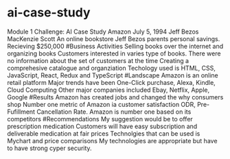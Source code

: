 # ai-case-study
Module 1 Challenge: AI Case Study
Amazon
July 5, 1994
Jeff Bezos MacKenzie Scott
An online bookstore
Jeff Bezos parents personal savings. Recieving $250,000
#Business Activities
Selling books over the internet and organizing books
Customers interested in varies type of books. There were no information about the set of customers at the time
Creating a comprehesive catalogue and organziation 
Techology used is HTML, CSS, JavaScript, React, Redux and TypeScript
#Landscape
Amazon is an online retail platform
Major trends have been One-Click purchase, Alexa, Kindle, Cloud Computing
Other major companies included Ebay, Netflix, Apple, Google
#Results
Amazon has created jobs and changed the why consumers shop
Number one metric of Amazon ia customer satisfaction ODR, Pre-Fufillment Cancellation Rate.
Amazon is number one based on its competitors
#Recommendations
My suggestion would be to offer prescription medication
Customers will have easy subscription and deliverable medication at fair prices
Technolgies that can be used is Mychart and price comparisons
My technologies are appropriate but have to have strong cyper security.

